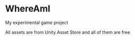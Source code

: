 # WhereAmI
 My experimental game project

All assets are from Unity Asset Store and all of them are free
